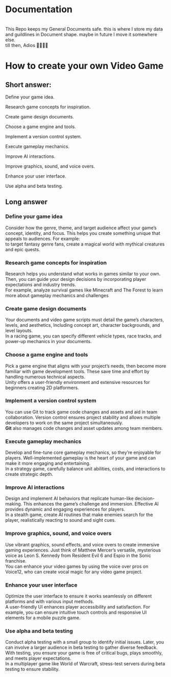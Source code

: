 # Documentation
<br />
This Repo keeps my General Documents safe.
this is where I store my data and guildlines in Document shape. maybe in future I move it somewhere else.
<br />
till then, Adios 🚶🏽‍♂️‍➡️

# How to create your own Video Game

## Short answer:

Define your game idea.

Research game concepts for inspiration.

Create game design documents.

Choose a game engine and tools.

Implement a version control system.

Execute gameplay mechanics.

Improve AI interactions.

Improve graphics, sound, and voice overs.

Enhance your user interface.

Use alpha and beta testing.

## Long answer

### Define your game idea 

Consider how the genre, theme, and target audience affect your game’s concept, identity, and focus. This helps you create something unique that appeals to audiences. For example: <br /> to target fantasy genre fans, create a magical world with mythical creatures and epic quests.

### Research game concepts for inspiration 

Research helps you understand what works in games similar to your own. Then, you can guide your design decisions by incorporating player expectations and industry trends.<br /> For example, analyze survival games like Minecraft and The Forest to learn more about gameplay mechanics and challenges

### Create game design documents 

Your documents and video game scripts must detail the game’s characters, levels, and aesthetics, Including concept art, character backgrounds, and level layouts.<br /> In a racing game, you can specify different vehicle types, race tracks, and power-up mechanics in your documents.

### Choose a game engine and tools

Pick a game engine that aligns with your project’s needs, then become more familiar with game development tools. These save time and effort by handling numerous technical aspects.<br /> Unity offers a user-friendly environment and extensive resources for beginners creating 2D platformers.

### Implement a version control system 

You can use Git to track game code changes and assets and aid in team collaboration. Version control ensures project stability and allows multiple developers to work on the same project simultaneously.<br /> **Git** also manages code changes and asset updates among team members.

### Execute gameplay mechanics 

Develop and fine-tune core gameplay mechanics, so they’re enjoyable for players. Well-implemented gameplay is the heart of your game and can make it more engaging and entertaining.<br /> In a strategy game, carefully balance unit abilities, costs, and interactions to create strategic depth.

### Improve AI interactions 

Design and implement AI behaviors that replicate human-like decision-making. This enhances the game’s challenge and immersion. Effective AI provides dynamic and engaging experiences for players.<br /> In a stealth game, create AI routines that make enemies search for the player, realistically reacting to sound and sight cues.

### Improve graphics, sound, and voice overs 

Use vibrant graphics, sound effects, and voice overs to create immersive gaming experiences. Just think of Matthew Mercer’s versatile, mysterious voice as Leon S. Kennedy from Resident Evil 6 and Espio in the Sonic franchise. <br /> You can enhance your video games by using the voice over pros on Voice12, who can create vocal magic for any video game project.

### Enhance your user interface 

Optimize the user interface to ensure it works seamlessly on different platforms and with various input methods. <br /> A user-friendly UI enhances player accessibility and satisfaction. For example, you can ensure intuitive touch controls and responsive UI elements for a mobile puzzle game. 

### Use alpha and beta testing 

Conduct alpha testing with a small group to identify initial issues. Later, you can involve a larger audience in beta testing to gather diverse feedback. With testing, you ensure your game is free of critical bugs, plays smoothly, and meets player expectations.<br /> In a multiplayer game like World of Warcraft, stress-test servers during beta testing to ensure stability.
